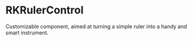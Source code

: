 # RKRulerControl
Customizable component, aimed at turning a simple ruler into a handy and smart instrument.
